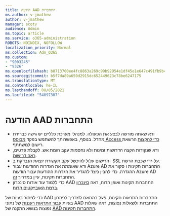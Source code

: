```yaml
---
title: הודעה AAD התחברות
ms.author: v-jmathew
author: v-jmathew
manager: scotv
audience: Admin
ms.topic: article
ms.service: o365-administration
ROBOTS: NOINDEX, NOFOLLOW
localization_priority: Normal
ms.collection: Adm_O365
ms.custom:
- "9003245"
- "9326"
ms.openlocfilehash: b8713700ee4fc8863a269c99b92954e1df45e1e647c491fb9b439ab83c49f2ff
ms.sourcegitcommit: b5f7da89a650d2915dc652449623c78be6247175
ms.translationtype: MT
ms.contentlocale: he-IL
ms.lasthandoff: 08/05/2021
ms.locfileid: "54097307"
---
```

# <a name="notification-aad-connect"></a>הודעה AAD התחברות

- ודא שאתה מורשה לבצע את הפעולה. למנהלי מערכת כלליים יש גישה כברירת מחדל. בנוסף, באפשרותך להשתמש בפקד [מבוסס Access כדי להקצות](https://docs.microsoft.com/azure/active-directory/connect-health/active-directory-aadconnect-health-operations) הרשאת רישום למשתתף.
- ודא שנקודות הקצה הדרושות זמינות ולא נחסמות עקב חומת אש. לקבלת פרטים, [ראה דרישות](https://docs.microsoft.com/azure/active-directory/hybrid/how-to-connect-health-agent-install).
- הרישום עלול להיכשל עקב תקשורת יוצאת הנבדקת ב- SSL על-ידי שכבת הרשת.
- ודא שאומתת את הגדרות ההודעות עבור Azure AD התחברות תקינות ו סקור את ההגדרה. כדי להבין כיצד להגדיר את הגדרות ההודעות עבור הודעות Azure AD התחברות תקינות, עיין במדריך [זה](https://docs.microsoft.com/azure/active-directory/hybrid/how-to-connect-health-operations).
- כדי ללמוד עוד אודות סינכרון AAD התחברות תקינות ואופן הדוח, ראה [סינכרון ברמת האובייקטים הדוח](https://docs.microsoft.com/azure/active-directory/hybrid/how-to-connect-health-sync).

כדי לפתור בעיות של AAD התחברות התראות תקינות, פעל בהתאם למדריך לפתרון בעיות [עבור התראות רעננות](https://docs.microsoft.com/azure/active-directory/hybrid/how-to-connect-health-data-freshness) של נתוני AAD התחברות ולשאלות נפוצות, ראה שאלות נפוצות בנושא התקנה של [AAD התחברות תקינות](https://docs.microsoft.com/azure/active-directory/hybrid/reference-connect-health-faq).
